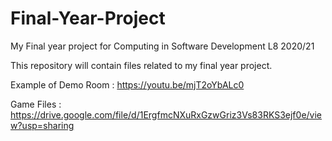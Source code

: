 # Final-Year-Project
My Final year project for Computing in Software Development L8  2020/21

This repository will contain files related to my final year project.

Example of Demo Room : https://youtu.be/mjT2oYbALc0

Game Files : https://drive.google.com/file/d/1ErgfmcNXuRxGzwGriz3Vs83RKS3ejf0e/view?usp=sharing

